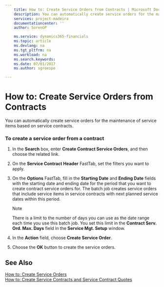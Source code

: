 ```yaml
---
    title: How to: Create Service Orders from Contracts | Microsoft Docs
    description: You can automatically create service orders for the maintenance of service items based on service contracts.
    services: project-madeira
    documentationcenter: ''
    author: SorenGP

    ms.service: dynamics365-financials
    ms.topic: article
    ms.devlang: na
    ms.tgt_pltfrm: na
    ms.workload: na
    ms.search.keywords:
    ms.date: 07/01/2017
    ms.author: sgroespe

---
```

# How to: Create Service Orders from Contracts
You can automatically create service orders for the maintenance of service items based on service contracts.  
  
### To create a service order from a contract  
  
1.  In the **Search** box, enter **Create Contract Service Orders**, and then choose the related link.  
  
2.  On the **Service Contract Header** FastTab, set the filters you want to apply.  
  
3.  On the **Options** FastTab, fill in the **Starting Date** and **Ending Date** fields with the starting date and ending date for the period that you want to create contract service orders for. The batch job creates service orders that include service items in service contracts with next planned service dates within this period.  
  
    > [!NOTE]  
    >  There is a limit to the number of days you can use as the date range each time you use this batch job. You set this limit in the **Contract Serv. Ord. Max. Days** field in the **Service Mgt. Setup** window.  
  
4.  In the **Action** field, choose **Create Service Order**.  
  
5.  Choose the **OK** button to create the service orders.  
  
## See Also  
 [How to: Create Service Orders](../how-to-create-service-orders.md)   
 [How to: Create Service Contracts and Service Contract Quotes](../how-to-create-service-contracts-and-service-contract-quotes.md)